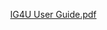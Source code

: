  [IG4U User Guide.pdf](https://github.com/sujatha-sureshkmr/IRS-PM-2023-01-28-IS03PT-IG4U/blob/master/Project_Documents/IG4U%20User%20Guide.pdf)
